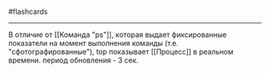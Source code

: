 #flashcards 
***
В отличие от [[Команда "ps"]], которая выдает фиксированные показатели на момент выполнения команды (т.е. "сфотографированные"), top показывает [[Процесс]] в реальном времени. период обновления - 3 сек.